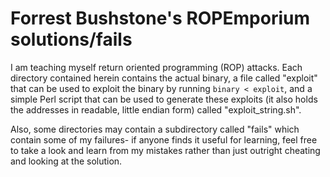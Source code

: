 # Forrest Bushstone's ROPEmporium solutions/fails

I am teaching myself return oriented programming (ROP) attacks. Each directory contained herein contains the actual binary, a file called "exploit" that can be used to exploit the binary by running `binary < exploit`, and a simple Perl script that can be used to generate these exploits (it also holds the addresses in readable, little endian form) called "exploit_string.sh".

Also, some directories may contain a subdirectory called "fails" which contain some of my failures- if anyone finds it useful for learning, feel free to take a look and learn from my mistakes rather than just outright cheating and looking at the solution.
